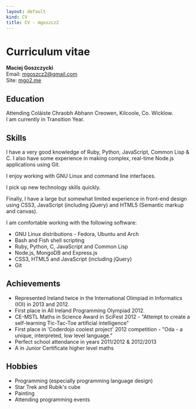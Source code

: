 ```yaml
---
layout: default
kind: CV
title: CV - mgoszcz2
---
```


# Curriculum vitae

__Maciej Goszczycki__<br>
Email: mgoszcz2@gmail.com<br>
Site: [mgo2.me](http://mgo2.me)

## Education

Attending Coláiste Chraobh Abhann
Creowen, Kilcoole, Co. Wicklow.<br>
I am currently in Transition Year.

## Skills

I have a very good knowledge of Ruby, Python, JavaScript, Common Lisp & C. I also have some
experience in making complex, real-time Node.js applications using Git.

I enjoy working with GNU Linux and command line interfaces.

I pick up new technology skills quickly.

Finally, I have a large but somewhat limited experience in front-end design using CSS3,
JavaScript (including jQuery) and HTML5 (Semantic markup and canvas).

I am comfortable working with the following software:

* GNU Linux distributions - Fedora, Ubuntu and Arch
* Bash and Fish shell scripting
* Ruby, Python, C, JavaScript and Common Lisp
* Node.js, MongoDB and Express.js
* CSS3, HTML5 and JavaScript (including jQuery)
* Git

## Achievements

* Represented Ireland twice in the International Olimpiad in Informatics (IOI) in 2013 and 2012.
* First place in All Ireland Programming Olympiad 2012.
* CE-MSTL Maths in Science Award in SciFest 2012 - "Attempt to create a self-learning Tic-Tac-Toe artificial intelligence"
* First place in 'Coderdojo coolest project' 2012 competition - "Oda - a unique, interpreted, low level language."
* Perfect school attendance in years 2011/2012 & 2012/2013
* A in Junior Certificate higher level maths

## Hobbies

* Programming (especially programming language design)
* Star Trek and Rubik's cube
* Painting
* Attending programming events

